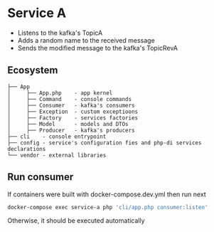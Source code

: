 # Service A

* Listens to the kafka's TopicA
* Adds a random name to the received message
* Sends the modified message to the kafka's TopicRevA

## Ecosystem
```
├── App
│     ├── App.php    - app kernel
│     ├── Command    - console commands
│     ├── Consumer   - kafka's consumers
│     ├── Exception  - custom exceptioons
│     ├── Factory    - services factories
│     ├── Model      - models and DTOs
│     ├── Producer   - kafka's producers
├── cli    - console entrypoint
├── config - service's configuration fies and php-di services declarations
└── vendor - external libraries
```

## Run consumer
If containers were built with docker-compose.dev.yml then run next
```bash
docker-compose exec service-a php 'cli/app.php consumer:listen'
```

Otherwise, it should be executed automatically